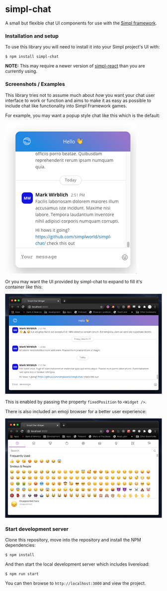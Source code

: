 # simpl-chat

A small but flexible chat UI components for use with the [Simpl framework](https://simpl.world).

### Installation and setup

To use this library you will need to install it into your Simpl project's UI with:

```shell
$ npm install simpl-chat
```

**NOTE:** This may require a newer version of [simpl-react](https://github.com/simplworld/simpl-react) than
you are currently using.

### Screenshots / Examples

This library tries not to assume much about *how* you want your chat user interface to work or function and
aims to make it as easy as possible to include chat like functionality into Simpl Framework games.

For example, you may want a popup style chat like this which is the default:

![popup screenshot](https://github.com/simplworld/simpl-chat/blob/master/images/popup.png?raw=true)

Or you may want the UI provided by simpl-chat to expand to fill it's container like this:

![fullwidth screenshot](https://github.com/simplworld/simpl-chat/blob/master/images/fullwidth.png?raw=true)

This is enabled by passing the property `fixedPosition` to `<Widget />`.

There is also included an emoji browser for a better user experience:

![emoji browser screenshot](https://github.com/simplworld/simpl-chat/blob/master/images/emoji-browser.png?raw=true)

### Start development server

Clone this repository, move into the repository and install the NPM dependencies:

```shell
$ npm install
```

And then start the local development server which includes livereload:

```shell
$ npm run start
```

You can then browse to `http://localhost:3000` and view the project.
